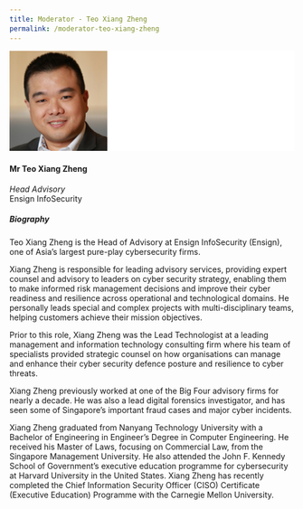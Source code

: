 ```yaml
---
title: Moderator - Teo Xiang Zheng
permalink: /moderator-teo-xiang-zheng
---
```


![Teo Xiang Zheng](/images/speakers/Teo-Xiang-Zheng.jpg)

#### **Mr Teo Xiang Zheng**

*Head Advisory*  
Ensign InfoSecurity

##### **Biography**

Teo Xiang Zheng is the Head of Advisory at Ensign InfoSecurity (Ensign), one of Asia’s largest pure-play cybersecurity firms.

Xiang Zheng is responsible for leading advisory services, providing expert counsel and advisory to leaders on cyber security strategy, enabling them to make informed risk management decisions and improve their cyber readiness and resilience across operational and technological domains. He personally leads special and complex projects with multi-disciplinary teams, helping customers achieve their mission objectives.  

Prior to this role, Xiang Zheng was the Lead Technologist at a leading management and information technology consulting firm where his team of specialists provided strategic counsel on how organisations can manage and enhance their cyber security defence posture and resilience to cyber threats. 

Xiang Zheng previously worked at one of the Big Four advisory firms for nearly a decade. He was also a lead digital forensics investigator, and has seen some of Singapore’s important fraud cases and major cyber incidents. 

Xiang Zheng graduated from Nanyang Technology University with a Bachelor of Engineering in Engineer’s Degree in Computer Engineering. He received his Master of Laws, focusing on Commercial Law, from the Singapore Management University. He also attended the John F. Kennedy School of Government’s executive education programme for cybersecurity at Harvard University in the United States. Xiang Zheng has recently completed the Chief Information Security Officer (CISO) Certificate (Executive Education) Programme with the Carnegie Mellon University.